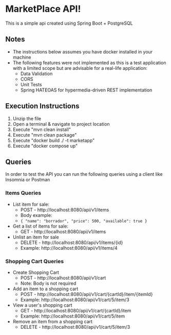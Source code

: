# MarketPlace API!

This is a simple api created using Spring Boot + PostgreSQL

## Notes

 - The instructions below assumes you have docker installed in your machine
 - The following features were not implemented as this is a test application with a limited scope but are advisable for a real-life application:
	 - Data Validation
	 - CORS
	 - Unit Tests
	 - Spring HATEOAS for hypermedia-driven REST implementation

## Execution Instructions

 1. Unzip the file
 2. Open a terminal & navigate to project location
 3. Execute "mvn clean install"
 4. Execute "mvn clean package"
 5. Execute "docker build ./ -t marketapp"
 6. Execute "docker compose up"

## Queries
In order to test the API you can run the following queries using a client like Insomnia or Postman

### Items Queries

 - List item for sale: 
	 - POST - http://localhost:8080/api/v1/items
	 - Body example:
	 - `{
	"name": "borrador",
	"price": 500,
	"available": true
	}`
 - Get a list of items for sale:
	 - GET - http://localhost:8080/api/v1/items
- Unlist an item for sale
	- DELETE - http://localhost:8080/api/v1/items/{id}
	- Example: http://localhost:8080/api/v1/items/4

 ### Shopping Cart Queries
- Create Shopping Cart
	- POST - http://localhost:8080/api/v1/cart
	- Note: Body is not required
- Add an item to a shopping cart
	- POST - http://localhost:8080/api/v1/cart/{cartId}/item/{itemId}
	- Example: http://localhost:8080/api/v1/cart/5/item/3
- View a user's shopping cart
	- GET - http://localhost:8080/api/v1/cart/{cartId}/item
	- Example: http://localhost:8080/api/v1/cart/5/item
- Remove an item from a shopping cart
	- DELETE - http://localhost:8080/api/v1/cart/5/item/3
 
